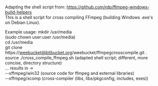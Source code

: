 Adapting the shell script from:
https://github.com/rdp/ffmpeg-windows-build-helpers   
This is a shell script for cross compiling FFmpeg (building Windows .exe's on Debian Linux).  
   
      
Example usage:
mkdir /usr/media   
(sudo chown user:user /usr/media)   
cd /usr/media   
git clone https://weebucket@bitbucket.org/weebucket/ffmpegcrosscompile.git .   
source ./cross\_compile\_ffmpeg.sh (adapted shell script; different, more concise, directory structure)   
... results in ->   
--xffmpeg/win32 (source code for ffmpeg and external libraries)   
--xffmpeg/xcomp (cross-compiler (libs, libs/pkgconfig, includes, exes))   



